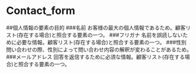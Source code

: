 # Contact_form

##個人情報の要素の目的
###名前
	お客様の最大の個人情報であるため。顧客リスト(存在する場合)と照合する要素の一つ。
###フリガナ
	名前を誤読しないために必要な情報。顧客リスト(存在する場合)と照合する要素の一つ。
###性別
	問い合わせの際、性別によって問い合わせ内容の解釈が変わることがあるため。
###メールアドレス
	回答を返信するために必須な情報。顧客リスト(存在する場合)と照合する要素の一つ。
